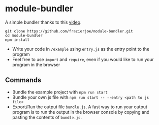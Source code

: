 # module-bundler
A simple bundler thanks to this [video](https://www.youtube.com/watch?v=Gc9-7PBqOC8).



```
git clone https://github.com/frazierjoe/module-bundler.git
cd module-bundler
npm install
```
* Write your code in `/example` using `entry.js` as the entry point to the program
* Feel free to use `import` and `require`, even if you would like to run your program in the browser

## Commands
* Bundle the example project with `npm run start`
* Bundle your own js file with `npm run start -- --entry <path to js file>`
* Export/Run the output file `bundle.js`. A fast way to run your output program is to run the output in the browser console by copying and pasting the contents of `bundle.js`.
